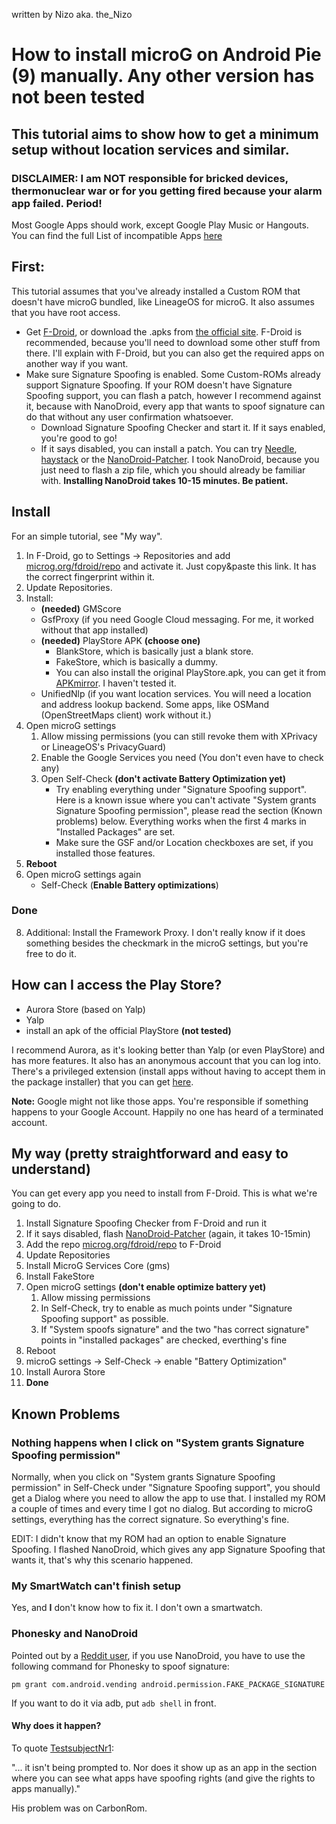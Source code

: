 written by Nizo aka. the_Nizo

How to install microG on Android Pie (9) manually. Any other version has not been tested
===

## This tutorial aims to show how to get a minimum setup without location services and similar.
### DISCLAIMER: I am NOT responsible for bricked devices, thermonuclear war or for you getting fired because your alarm app failed. Period!

Most Google Apps should work, except Google Play Music or Hangouts. You can find the full List of incompatible Apps [here](https://github.com/microg/android_packages_apps_GmsCore/wiki/Problem-Apps)

## First:
This tutorial assumes that you've already installed a Custom ROM that doesn't have microG bundled, like LineageOS for microG. It also assumes that you have root access.

* Get [F-Droid](https://f-droid.org/), or download the .apks from [the official site](https://microg.org/download.html). F-Droid is recommended, because you'll need to download some other stuff from there. I'll explain with F-Droid, but you can also get the required apps on another way if you want.
* Make sure Signature Spoofing is enabled. Some Custom-ROMs already support Signature Spoofing. If your ROM doesn't have Signature Spoofing support, you can flash a patch, however I recommend against it, because with NanoDroid, every app that wants to spoof signature can do that without any user confirmation whatsoever.
	* Download Signature Spoofing Checker and start it. If it says enabled, you're good to go!
	* If it says disabled, you can install a patch. You can try [Needle](https://github.com/moosd/Needle), [haystack](https://github.com/Lanchon/haystack) or the [NanoDroid-Patcher](https://github.com/Nanolx/NanoDroid). I took NanoDroid, because you just need to flash a zip file, which you should already be familiar with. **Installing NanoDroid takes 10-15 minutes. Be patient.**

## Install
For an simple tutorial, see "My way".
1. In F-Droid, go to Settings -> Repositories and add [microg.org/fdroid/repo](https://microg.org/fdroid/repo?fingerprint=9BD06727E62796C0130EB6DAB39B73157451582CBD138E86C468ACC395D14165) and activate it. Just copy&paste this link. It has the correct fingerprint within it.
2. Update Repositories.
3. Install:
	* **(needed)** GMScore
	* GsfProxy (if you need Google Cloud messaging. For me, it worked without that app installed)
	* **(needed)** PlayStore APK **(choose one)**
		* BlankStore, which is basically just a blank store.
		* FakeStore, which is basically a dummy.
		* You can also install the original PlayStore.apk, you can get it from [APKmirror](apkmirror.com). I haven't tested it.
	* UnifiedNlp (if you want location services. You will need a location and address lookup backend. Some apps, like OSMand (OpenStreetMaps client) work without it.)
4. Open microG settings
	1. Allow missing permissions (you can still revoke them with XPrivacy or LineageOS's PrivacyGuard)
	2. Enable the Google Services you need (You don't even have to check any)
	3. Open Self-Check **(don't activate Battery Optimization yet)**
		* Try enabling everything under "Signature Spoofing support". Here is a known issue where you can't activate "System grants Signature Spoofing permission", please read the section (Known problems) below. Everything works when the first 4 marks in "Installed Packages" are set.
		* Make sure the GSF and/or Location checkboxes are set, if you installed those features.
5. **Reboot**
6. Open microG settings again
	* Self-Check (**Enable Battery optimizations**)
### Done

8. Additional: Install the Framework Proxy. I don't really know if it does something besides the checkmark in the microG settings, but you're free to do it.

## How can I access the Play Store?
* Aurora Store (based on Yalp)
* Yalp
* install an apk of the official PlayStore **(not tested)**

I recommend Aurora, as it's looking better than Yalp (or even PlayStore) and has more features. It also has an anonymous account that you can log into. There's a privileged extension (install apps without having to accept them in the package installer) that you can get [here](https://gitlab.com/AuroraOSS/AuroraServices).

**Note:** Google might not like those apps. You're responsible if something happens to your Google Account. Happily no one has heard of a terminated account.

## My way (pretty straightforward and easy to understand)
You can get every app you need to install from F-Droid. This is what we're going to do.
1. Install Signature Spoofing Checker from F-Droid and run it
2. If it says disabled, flash [NanoDroid-Patcher](https://github.com/Nanolx/NanoDroid) (again, it takes 10-15min)
3. Add the repo [microg.org/fdroid/repo](https://microg.org/fdroid/repo?fingerprint=9BD06727E62796C0130EB6DAB39B73157451582CBD138E86C468ACC395D14165) to F-Droid
4. Update Repositories
5. Install MicroG Services Core (gms)
6. Install FakeStore
7. Open microG settings **(don't enable optimize battery yet)**
	1. Allow missing permissions
	2. In Self-Check, try to enable as much points under "Signature Spoofing support" as possible.
	3. If "System spoofs signature" and the two "has correct signature" points in "installed packages" are checked, everthing's fine
8. Reboot
9. microG settings -> Self-Check -> enable "Battery Optimization"
9. Install Aurora Store
10. **Done**

## Known Problems

### Nothing happens when I click on "System grants Signature Spoofing permission"
Normally, when you click on "System grants Signature Spoofing permission" in Self-Check under "Signature Spoofing support", you should get a Dialog where you need to allow the app to use that. I installed my ROM a couple of times and every time I got no dialog. But according to microG settings, everything has the correct signature. So everything's fine.

EDIT: I didn't know that my ROM had an option to enable Signature Spoofing. I flashed NanoDroid, which gives any app Signature Spoofing that wants it, that's why this scenario happened.

### My SmartWatch can't finish setup
Yes, and **I** don't know how to fix it. I don't own a smartwatch.

### Phonesky and NanoDroid
Pointed out by a [Reddit user](https://www.reddit.com/r/MicroG/comments/gfszih/found_an_error_in_the_wiki/fpvl7rq/), if you use NanoDroid, you have to use the following command for Phonesky to spoof signature:

`pm grant com.android.vending android.permission.FAKE_PACKAGE_SIGNATURE`

If you want to do it via adb, put `adb shell` in front.

#### Why does it happen?

To quote [TestsubjectNr1](https://www.reddit.com/user/TestsubjectNr1):

"... it isn't being prompted to. Nor does it show up as an app in the section
 where you can see what apps have spoofing rights (and give the rights 
to apps manually)."

His problem was on CarbonRom.
